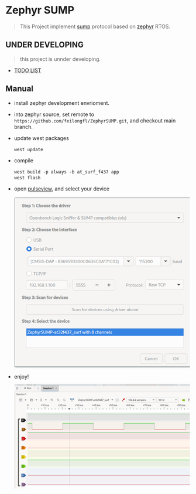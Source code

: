# Zephyr SUMP

> This Project implement [sump](https://sigrok.org/wiki/SUMP_compatibles) protocol based on [zephyr](https://www.zephyrproject.org/) RTOS.

## UNDER DEVELOPING

> this project is unnder developing.

- [TODO LIST](https://github.com/feilongfl/ZephyrSUMP/issues/1)

## Manual

- install zephyr development envrioment.
- into zephyr source, set remote to `https://github.com/feilongfl/ZephyrSUMP.git`, and checkout main branch.
- update west packages
  ``` shell
  west update
  ```

- compile
    ```
    west build -p always -b at_surf_f437 app
    west flash
    ```

- open [pulseview](https://sigrok.org/wiki/PulseView), and select your device

  ![](app/doc/img/2022-12-08_06-25.png)

- enjoy!

  ![](app/doc/img/2022-12-08_06-26.png)

